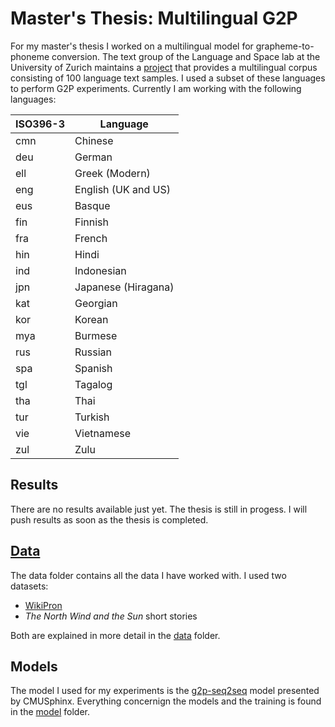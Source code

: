# Master's Thesis: Multilingual G2P

For my master's thesis I worked on a multilingual model for grapheme-to-phoneme conversion. 
The text group of the Language and Space lab at the University of Zurich maintains a
[project](https://www.spur.uzh.ch/en/departments/research/textgroup/MorphDiv.html) that provides a multilingual corpus consisting of 100 language text samples.
I used a subset of these languages to perform G2P experiments. Currently I am working with the following languages:

| ISO396-3 | Language            |
|----------|---------------------|
| cmn      | Chinese             |
| deu      | German              |
| ell      | Greek (Modern)      |
| eng      | English (UK and US) |
| eus      | Basque              |
| fin      | Finnish             |
| fra      | French              |
| hin      | Hindi               |
| ind      | Indonesian          |
| jpn      | Japanese (Hiragana) |
| kat      | Georgian            |
| kor      | Korean              |
| mya      | Burmese             |
| rus      | Russian             |
| spa      | Spanish             |
| tgl      | Tagalog             |
| tha      | Thai                |
| tur      | Turkish             |
| vie      | Vietnamese          |
| zul      | Zulu                |

## Results

There are no results available just yet. The thesis is still in progess. I will push results as soon as the thesis is completed.

## [Data](https://github.com/theDebbister/masterThesis/tree/main/data)
The data folder contains all the data I have worked with. I used two datasets:

* [WikiPron](https://github.com/CUNY-CL/wikipron)
* *The North Wind and the Sun* short stories

Both are explained in more detail in the [data](https://github.com/theDebbister/masterThesis/tree/main/data) folder. 

## Models

The model I used for my experiments is the [g2p-seq2seq](https://github.com/cmusphinx/g2p-seq2seq) model presented by CMUSphinx.
Everything concernign the models and the training is found in the [model](https://github.com/theDebbister/MA_fork/tree/master/models) folder.




